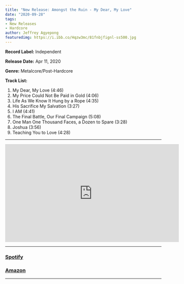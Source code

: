 ```yaml
---
title: "New Release: Amongst the Ruin - My Dear, My Love"
date: "2020-09-28"
tags:
- New Releases
- Hardcore
author: Jeffrey Agyepong
featuredimg: https://i.ibb.co/Hqzw3mc/81fnbjfignl-ss500.jpg
---
```


**Record Label:** Independent

**Release Date:** Apr 11, 2020

**Genre:** Metalcore/Post-Hardcore

**Track List:** 

1. My Dear, My Love (4:46)
2. My Price Could Not Be Paid in Gold (4:06)
3. Life As We Know It Hung by a Rope (4:35)
4. His Sacrifice My Salvation (3:27)
5. I AM (4:41)
6. The Final Battle, Our Final Campaign (5:08)
7. One Man One Thousand Faces, a Dozen to Spare (3:28)
8. Joshua (3:56)
9. Teaching You to Love (4:28)

* * *

<iframe src="https://www.youtube.com/embed/TFNLIcA2ESE" width="560" height="315" frameborder="0"></iframe>

* * *

### [Spotify](https://l.facebook.com/l.php?u=https%3A%2F%2Fopen.spotify.com%2Fartist%2F1dgFzNJw6ItMYsuUckkRxX%3Fsi%3DYh1Plk4MQ1er64ZtEXnAAA%26fbclid%3DIwAR1SHs5i-m3m7p2sGMD-6BuP1UM9yzQwA2JGCsiIO-R8IxSiJxVsj8j62kU&h=AT1TTdyBe3GiGSCfyuCerxIgWaTlnUW0Q_yTZcfjt2Z8Hf7rURk1cP1TGAKy2kwAREgIeAt4tRbey0wl5jtPY94tKWQT51CeW7u5lU7NC3_wAISikfhE6XIqBDU8UJacaabG)

### [Amazon](https://www.amazon.com/gp/product/B086RTQYJ5/ref=dm_ws_sp_ps_dp)

* * *

